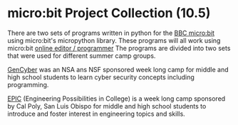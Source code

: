 # micro:bit Project Collection (10.5)

There are two sets of programs written in python for the [BBC micro:bit](https://microbit.org/) using micro:bit's micropython library. These programs will all work using micro:bit [online editor / programmer](https://python.microbit.org/v/3) The programs are divided into two sets that were used for different summer camp groups.

[GenCyber](https://public.cyber.mil/gencyber/) was an NSA ans NSF sponsored week long camp for middle and high school students to learn cyber security concepts including programming.

[EPIC](https://epic.calpoly.edu/) (Engineering Possibilities in College) is a week long camp sponsored by Cal Poly, San Luis Obispo for middle and high school students to introduce and foster interest in engineering topics and skills.
